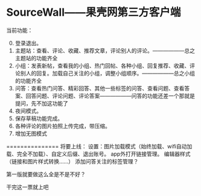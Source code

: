 SourceWall——果壳网第三方客户端
==========
当前功能：

 0. 登录退出。
 1. 主题站：查看、评论、收藏、推荐文章，评论别人的评论。——————总之主题站的功能齐全
 2. 小组：发表新帖，查看我的小组、热门回帖、各种小组、回复推荐、收藏、评论别人的回复。加载自己关注的小组，调整小组顺序。——————总之小组的功能齐全
 3. 问答：查看热门问答、精彩回答、其他一些标签的问答、查看问题、查看答案、回答问题、评论问题、评论答案——————问答的功能还差一个那就是提问，先不加这功能了
 4. 夜间模式。
 5. 保存草稿功能完成。
 6. 各种评论的图片拍照上传完成，带压缩。
 7. 增加无图模式

===============
将要上线：
设置：图片加载模式（始终加载、wifi自动加载、完全不加载）、自定义后缀、退出账号。
app外打开链接管理。
编辑器样式（链接和图片样式转换……）
添加问答关注的标签管理？

第一版就要做这么全是不是不好？

干完这一票就上吧
